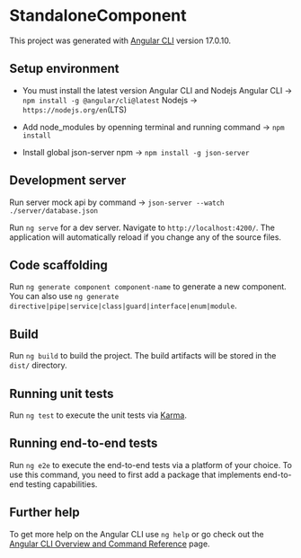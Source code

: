 # StandaloneComponent

This project was generated with [Angular CLI](https://github.com/angular/angular-cli) version 17.0.10.

## Setup environment
- You must install the latest version Angular CLI and Nodejs
    Angular CLI -> `npm install -g @angular/cli@latest`
    Nodejs -> `https://nodejs.org/en`(LTS)

- Add node_modules by openning terminal and running command -> `npm install`

- Install global json-server npm -> `npm install -g json-server`

## Development server
Run server mock api by command -> `json-server --watch ./server/database.json`

Run `ng serve` for a dev server. Navigate to `http://localhost:4200/`. The application will automatically reload if you change any of the source files.

## Code scaffolding

Run `ng generate component component-name` to generate a new component. You can also use `ng generate directive|pipe|service|class|guard|interface|enum|module`.

## Build

Run `ng build` to build the project. The build artifacts will be stored in the `dist/` directory.

## Running unit tests

Run `ng test` to execute the unit tests via [Karma](https://karma-runner.github.io).

## Running end-to-end tests

Run `ng e2e` to execute the end-to-end tests via a platform of your choice. To use this command, you need to first add a package that implements end-to-end testing capabilities.

## Further help

To get more help on the Angular CLI use `ng help` or go check out the [Angular CLI Overview and Command Reference](https://angular.io/cli) page.
